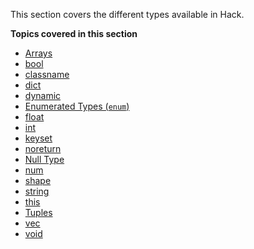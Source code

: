 This section covers the different types available in Hack.

**Topics covered in this section**

* [Arrays](arrays.md)
* [bool](bool.md)
* [classname](classname.md)
* [dict](arrays.md#dict)
* [dynamic](dynamic.md)
* [Enumerated Types (`enum`)](enumerated-types.md)
* [float](float.md)
* [int](int.md)
* [keyset](arrays.md#keyset)
* [noreturn](noreturn.md)
* [Null Type](null.md)
* [num](num.md)
* [shape](shapes.md)
* [string](string.md)
* [this](this.md)
* [Tuples](tuples.md)
* [vec](arrays.md#vec)
* [void](void.md)
